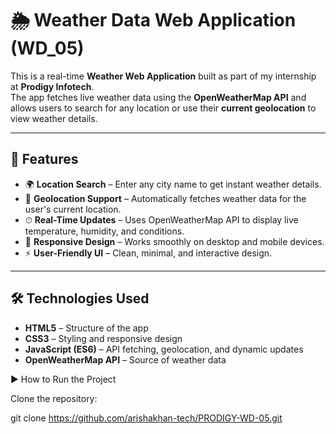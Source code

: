 # 🌦️ Weather Data Web Application (WD_05)

This is a real-time **Weather Web Application** built as part of my internship at **Prodigy Infotech**.  
The app fetches live weather data using the **OpenWeatherMap API** and allows users to search for any location or use their **current geolocation** to view weather details.

---

## 🚀 Features
- 🌍 **Location Search** – Enter any city name to get instant weather details.  
- 📍 **Geolocation Support** – Automatically fetches weather data for the user's current location.  
- ⏱ **Real-Time Updates** – Uses OpenWeatherMap API to display live temperature, humidity, and conditions.  
- 📱 **Responsive Design** – Works smoothly on desktop and mobile devices.  
- ⚡ **User-Friendly UI** – Clean, minimal, and interactive design.  

---

## 🛠️ Technologies Used
- **HTML5** – Structure of the app  
- **CSS3** – Styling and responsive design  
- **JavaScript (ES6)** – API fetching, geolocation, and dynamic updates  
- **OpenWeatherMap API** – Source of weather data  

▶️ How to Run the Project

Clone the repository:

git clone https://github.com/arishakhan-tech/PRODIGY-WD-05.git
